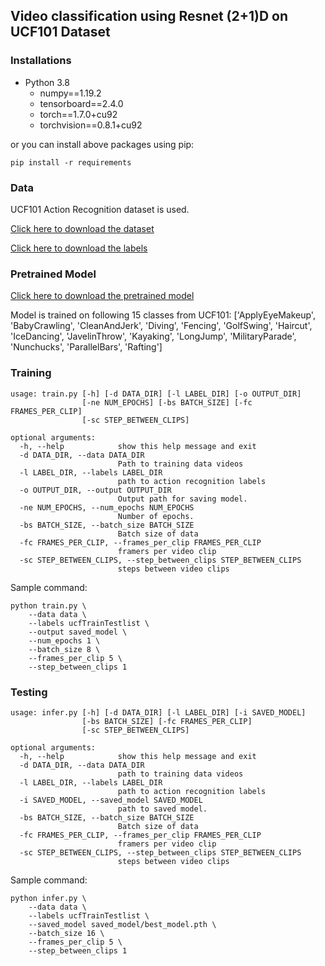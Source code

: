 ## Video classification using Resnet (2+1)D on UCF101 Dataset

### Installations

* Python 3.8
	- numpy==1.19.2
	- tensorboard==2.4.0
	- torch==1.7.0+cu92
	- torchvision==0.8.1+cu92


or you can install above packages using pip:

`pip install -r requirements`


### Data

UCF101 Action Recognition dataset is used.

[Click here to download the dataset](https://www.crcv.ucf.edu/data/UCF101/UCF101.rar)

[Click here to download the labels](https://www.crcv.ucf.edu/data/UCF101/UCF101TrainTestSplits-RecognitionTask.zip)

### Pretrained Model

[Click here to download the pretrained model](https://drive.google.com/file/d/10mEgt-jXg51eF39di2zgGSvQp2CKSCYS/view?usp=sharing)

Model is trained on following 15 classes from UCF101: 
['ApplyEyeMakeup', 'BabyCrawling', 'CleanAndJerk', 'Diving', 'Fencing', 'GolfSwing', 'Haircut', 'IceDancing', 'JavelinThrow', 'Kayaking', 'LongJump', 'MilitaryParade', 'Nunchucks', 'ParallelBars', 'Rafting']


### Training

```
usage: train.py [-h] [-d DATA_DIR] [-l LABEL_DIR] [-o OUTPUT_DIR]
                [-ne NUM_EPOCHS] [-bs BATCH_SIZE] [-fc FRAMES_PER_CLIP]
                [-sc STEP_BETWEEN_CLIPS]

optional arguments:
  -h, --help            show this help message and exit
  -d DATA_DIR, --data DATA_DIR
                        Path to training data videos
  -l LABEL_DIR, --labels LABEL_DIR
                        path to action recognition labels
  -o OUTPUT_DIR, --output OUTPUT_DIR
                        Output path for saving model.
  -ne NUM_EPOCHS, --num_epochs NUM_EPOCHS
                        Number of epochs.
  -bs BATCH_SIZE, --batch_size BATCH_SIZE
                        Batch size of data
  -fc FRAMES_PER_CLIP, --frames_per_clip FRAMES_PER_CLIP
                        framers per video clip
  -sc STEP_BETWEEN_CLIPS, --step_between_clips STEP_BETWEEN_CLIPS
                        steps between video clips
```

Sample command:
```
python train.py \
	--data data \
	--labels ucfTrainTestlist \
	--output saved_model \
	--num_epochs 1 \
	--batch_size 8 \
	--frames_per_clip 5 \
	--step_between_clips 1
```

### Testing

```
usage: infer.py [-h] [-d DATA_DIR] [-l LABEL_DIR] [-i SAVED_MODEL]
                [-bs BATCH_SIZE] [-fc FRAMES_PER_CLIP]
                [-sc STEP_BETWEEN_CLIPS]

optional arguments:
  -h, --help            show this help message and exit
  -d DATA_DIR, --data DATA_DIR
                        path to training data videos
  -l LABEL_DIR, --labels LABEL_DIR
                        path to action recognition labels
  -i SAVED_MODEL, --saved_model SAVED_MODEL
                        path to saved model.
  -bs BATCH_SIZE, --batch_size BATCH_SIZE
                        Batch size of data
  -fc FRAMES_PER_CLIP, --frames_per_clip FRAMES_PER_CLIP
                        framers per video clip
  -sc STEP_BETWEEN_CLIPS, --step_between_clips STEP_BETWEEN_CLIPS
                        steps between video clips
```

Sample command:
```
python infer.py \
	--data data \
	--labels ucfTrainTestlist \
	--saved_model saved_model/best_model.pth \
	--batch_size 16 \
	--frames_per_clip 5 \
	--step_between_clips 1
```
